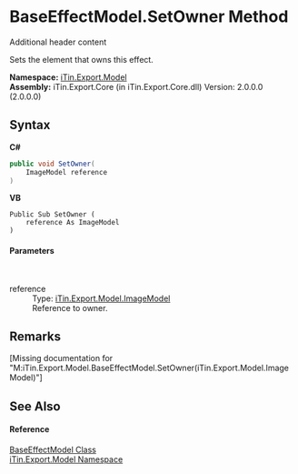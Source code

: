 # BaseEffectModel.SetOwner Method 
Additional header content 

Sets the element that owns this effect.

**Namespace:**&nbsp;<a href="N_iTin_Export_Model">iTin.Export.Model</a><br />**Assembly:**&nbsp;iTin.Export.Core (in iTin.Export.Core.dll) Version: 2.0.0.0 (2.0.0.0)

## Syntax

**C#**<br />
``` C#
public void SetOwner(
	ImageModel reference
)
```

**VB**<br />
``` VB
Public Sub SetOwner ( 
	reference As ImageModel
)
```


#### Parameters
&nbsp;<dl><dt>reference</dt><dd>Type: <a href="T_iTin_Export_Model_ImageModel">iTin.Export.Model.ImageModel</a><br />Reference to owner.</dd></dl>

## Remarks
\[Missing <remarks> documentation for "M:iTin.Export.Model.BaseEffectModel.SetOwner(iTin.Export.Model.ImageModel)"\]

## See Also


#### Reference
<a href="T_iTin_Export_Model_BaseEffectModel">BaseEffectModel Class</a><br /><a href="N_iTin_Export_Model">iTin.Export.Model Namespace</a><br />